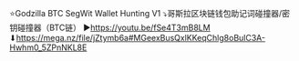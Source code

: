 ⭐Godzilla BTC SegWit Wallet Hunting V1
⤵哥斯拉区块链钱包助记词碰撞器/密钥碰撞器（BTC链）
▶https://youtu.be/fSe4T3mB8LM
⬇https://mega.nz/file/jZtymb6a#MGeexBusQxlKKeqChlg8oBulC3A-Hwhm0_5ZPnNKL8E

